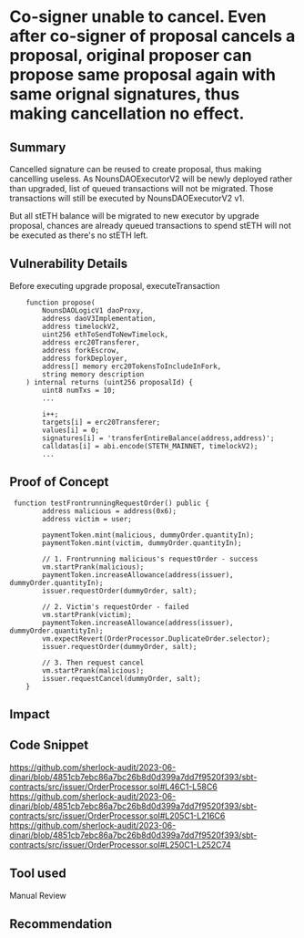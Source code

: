 # Co-signer unable to cancel. Even after co-signer of proposal cancels a proposal, original proposer can propose same proposal again with same orignal signatures, thus making cancellation no effect.

## Summary
Cancelled signature can be reused to create proposal, thus making cancelling useless.
As NounsDAOExecutorV2 will be newly deployed rather than upgraded, list of queued transactions will not be migrated.
Those transactions will still be executed by NounsDAOExecutorV2 v1.

But all stETH balance will be migrated to new executor by upgrade proposal, chances are already queued transactions to spend stETH will not be executed as there's no stETH left.

## Vulnerability Details
Before executing upgrade proposal, executeTransaction

```solidity
    function propose(
        NounsDAOLogicV1 daoProxy,
        address daoV3Implementation,
        address timelockV2,
        uint256 ethToSendToNewTimelock,
        address erc20Transferer,
        address forkEscrow,
        address forkDeployer,
        address[] memory erc20TokensToIncludeInFork,
        string memory description
    ) internal returns (uint256 proposalId) {
        uint8 numTxs = 10;
        ...

        i++;
        targets[i] = erc20Transferer;
        values[i] = 0;
        signatures[i] = 'transferEntireBalance(address,address)';
        calldatas[i] = abi.encode(STETH_MAINNET, timelockV2);
        ...

```

## Proof of Concept 
```solidity
 function testFrontrunningRequestOrder() public {
        address malicious = address(0x6);
        address victim = user;

        paymentToken.mint(malicious, dummyOrder.quantityIn);
        paymentToken.mint(victim, dummyOrder.quantityIn);

        // 1. Frontrunning malicious's requestOrder - success
        vm.startPrank(malicious);
        paymentToken.increaseAllowance(address(issuer), dummyOrder.quantityIn);
        issuer.requestOrder(dummyOrder, salt);

        // 2. Victim's requestOrder - failed
        vm.startPrank(victim);
        paymentToken.increaseAllowance(address(issuer), dummyOrder.quantityIn);
        vm.expectRevert(OrderProcessor.DuplicateOrder.selector);
        issuer.requestOrder(dummyOrder, salt);

        // 3. Then request cancel
        vm.startPrank(malicious);
        issuer.requestCancel(dummyOrder, salt);
    }
```

## Impact

## Code Snippet
https://github.com/sherlock-audit/2023-06-dinari/blob/4851cb7ebc86a7bc26b8d0d399a7dd7f9520f393/sbt-contracts/src/issuer/OrderProcessor.sol#L46C1-L58C6
https://github.com/sherlock-audit/2023-06-dinari/blob/4851cb7ebc86a7bc26b8d0d399a7dd7f9520f393/sbt-contracts/src/issuer/OrderProcessor.sol#L205C1-L216C6
https://github.com/sherlock-audit/2023-06-dinari/blob/4851cb7ebc86a7bc26b8d0d399a7dd7f9520f393/sbt-contracts/src/issuer/OrderProcessor.sol#L250C1-L252C74

## Tool used

Manual Review

## Recommendation
